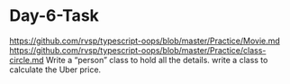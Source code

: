 # Day-6-Task
 https://github.com/rvsp/typescript-oops/blob/master/Practice/Movie.md https://github.com/rvsp/typescript-oops/blob/master/Practice/class-circle.md Write a “person” class to hold all the details. write a class to calculate the Uber price.
